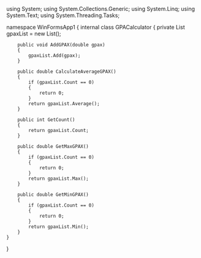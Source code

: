 using System;
using System.Collections.Generic;
using System.Linq;
using System.Text;
using System.Threading.Tasks;

namespace WinFormsApp1
{
    internal class GPACalculator
    {
        private List<double> gpaxList = new List<double>();

        public void AddGPAX(double gpax)
        {
            gpaxList.Add(gpax);
        }

        public double CalculateAverageGPAX()
        {
            if (gpaxList.Count == 0)
            {
                return 0;
            }
            return gpaxList.Average();
        }

        public int GetCount()
        {
            return gpaxList.Count;
        }

        public double GetMaxGPAX()
        {
            if (gpaxList.Count == 0)
            {
                return 0;
            }
            return gpaxList.Max();
        }

        public double GetMinGPAX()
        {
            if (gpaxList.Count == 0)
            {
                return 0;
            }
            return gpaxList.Min();
        }
    }

}